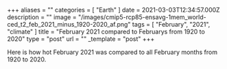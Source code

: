 +++
aliases = ""
categories = [ "Earth" ]
date = 2021-03-03T12:34:57.000Z
description = ""
image = "/images/cmip5-rcp85-ensavg-1mem_world-ced_t2_feb_2021_minus_1920-2020_af.png"
tags = [ "February", "2021", "climate" ]
title = "February 2021 compared to Februarys from 1920 to 2020"
type = "post"
url = ""
_template = "post"
+++

Here is how hot February 2021 was compared to all February months from 1920 to 2020.
